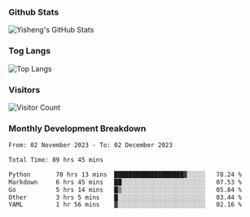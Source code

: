 ### Github Stats
![Yisheng's GitHub Stats](https://github-readme-stats-9qabuvhk1-gongyisheng.vercel.app/api?username=gongyisheng&count_private=true&show_icons=true)
### Tog Langs
![Top Langs](https://github-readme-stats-9qabuvhk1-gongyisheng.vercel.app/api/top-langs/?username=gongyisheng&layout=compact)
### Visitors
![Visitor Count](https://profile-counter.glitch.me/gongyisheng/count.svg)
### Monthly Development Breakdown
<!--START_SECTION:waka-->

```txt
From: 02 November 2023 - To: 02 December 2023

Total Time: 89 hrs 45 mins

Python       70 hrs 13 mins  ███████████████████▓░░░░░   78.24 %
Markdown     6 hrs 45 mins   ██░░░░░░░░░░░░░░░░░░░░░░░   07.53 %
Go           5 hrs 14 mins   █▒░░░░░░░░░░░░░░░░░░░░░░░   05.84 %
Other        3 hrs 5 mins    █░░░░░░░░░░░░░░░░░░░░░░░░   03.44 %
YAML         1 hr 56 mins    ▓░░░░░░░░░░░░░░░░░░░░░░░░   02.16 %
```

<!--END_SECTION:waka-->
